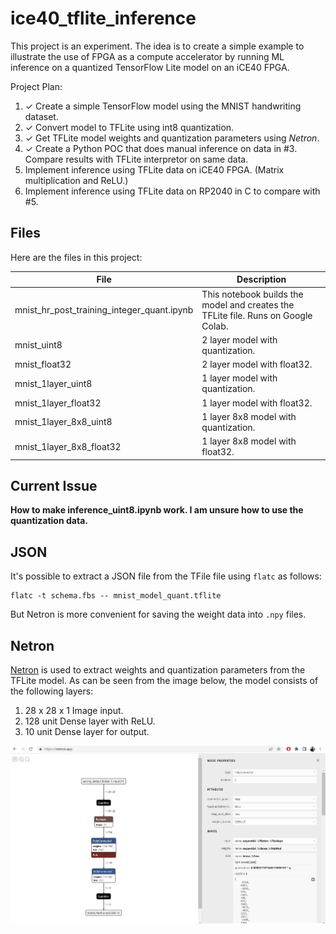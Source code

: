 # ice40_tflite_inference

This project is an experiment. The idea is to create a simple example to 
illustrate the use of FPGA as a compute accelerator by running ML inference 
on a quantized TensorFlow Lite model on an iCE40 FPGA. 

Project Plan:

1. ✓ Create a simple TensorFlow model using the MNIST handwriting dataset.
2. ✓ Convert model to TFLite using int8 quantization.
3. ✓ Get TFLite model weights and quantization parameters using *Netron*.
4. ✓ Create a Python POC that does manual inference on data in #3. Compare 
results with TFLite interpretor on same data.
5. Implement inference using TFLite data on iCE40 FPGA. (Matrix multiplication and ReLU.)
6. Implement inference using TFLite data on RP2040 in C to compare with #5.

## Files

Here are the files in this project:

| File | Description|
|--|--|
| mnist_hr_post_training_integer_quant.ipynb | This notebook builds the model and creates the TFLite file. Runs on Google Colab.|
| mnist_uint8 | 2 layer model with quantization.|
| mnist_float32 | 2 layer model with float32.|
| mnist_1layer_uint8 | 1 layer model with quantization.|
| mnist_1layer_float32 | 1 layer model with float32.|
| mnist_1layer_8x8_uint8 | 1 layer 8x8 model with quantization.|
| mnist_1layer_8x8_float32 |1 layer 8x8 model with float32.|

## Current Issue

**How to make inference_uint8.ipynb work. I am unsure how to use the quantization data.**

## JSON

It's possible to extract a JSON file from the TFile file using `flatc` as follows:

```
flatc -t schema.fbs -- mnist_model_quant.tflite
```

But Netron is more convenient for saving the weight data into `.npy` files.

## Netron 

[Netron](https://netron.app/) is used to extract weights and quantization parameters from the TFLite model. As can be seen from the image below, the model consists of the following layers:

1. 28 x 28 x 1 Image input.
2. 128 unit Dense layer with ReLU.
3. 10 unit Dense layer for output.

![Netron](netron.png)
